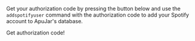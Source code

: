 <script>
    const params = new Proxy(new URLSearchParams(window.location.search), {
        get: (searchParams, prop) => searchParams.get(prop),
    });

    const code = params.code;

    document.addEventListener('click', function (event) {
        if (event.target.id === "code") {
            if (code !== null && code.startsWith("AQ") && code.length === 399) {
                navigator.clipboard.writeText(code);
                alert("Successfully copied authorization code to clipboard.");
                return;
            }

            alert("No code query parameter found in the callback url.");
        }
    });
</script>

Get your authorization code by pressing the button below and use the `addspotifyuser` command with the authorization code to add your Spotify account to ApuJar's database.

<p id="code" title="Get Spotify authorization code" class="md-button md-button--primary">Get authorization code!</p>